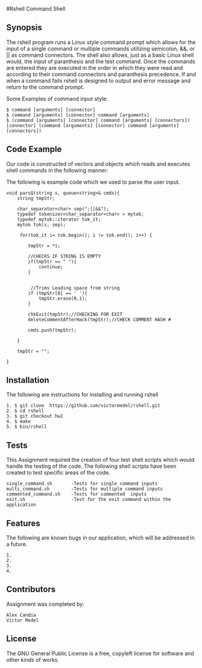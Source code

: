 #Rshell Command Shell

## Synopsis

The rshell program runs a Linux style command prompt which allows for the input of a single command or multiple commands utilizing semicolon, &&, or || as command connectors. The shell also allows, just as a basic Linux shell would, the input of paranthesis and the test command. Once the commands are entered they are executed in the order in which they were read and according to their command connectors and paranthesis precedence. If and when a command fails rshell is designed to output and error message and return to the command prompt.

Some Examples of command input style:

```
$ command [arguments] [connector]
$ command [arguments] [connector] command [arguments]
$ (command [arguments] [connector] command [arguments] [connectors]) [connector] (command [arguments] [connector] command [arguments] [connectors])
```

## Code Example

Our code is constructed of vectors and objects which reads and executes shell commands in the following manner:

The following is example code which we used to parse the user input.
```
void parsQ(string s, queue<string>& cmds){   
    string tmpStr;
    
    char_separator<char> sep(";||&&");
    typedef tokenizer<char_separator<char> > mytok;
    typedef mytok::iterator tok_it;
    mytok tok(s, sep);
    
     for(tok_it i= tok.begin(); i != tok.end(); i++) {
    
        tmpStr = *i;
        
        //CHECKS IF STRING IS EMPTY
        if(tmpStr == " "){
            continue;
        }
        
        
         //Trims Leading space from string
        if (tmpStr[0] == ' '){
            tmpStr.erase(0,1);  
        }
        
        chkExit(tmpStr);//CHECKING FOR EXIT
        deleteCommentAfterHack(tmpStr);//CHECK COMMENT HASH #
        
        cmds.push(tmpStr);
        
    }
    
    tmpStr = "";
    
}
```

## Installation

The following are instructions for installing and running rshell
```
1. $ git clone  https://github.com/victormedel/rshell.git
2. $ cd rshell
3. $ git checkout hw2
4. $ make
5. $ bin/rshell
```

## Tests

This Assignment required the creation of four test shell scripts which would handle the testing of the code. The following shell scripts have been created to test specific areas of the code.
```
single_command.sh	 	-Tests for single command inputs	
multi_command.sh		-Tests for multiple command inputs
commented_command.sh	-Tests for commented  inputs
exit.sh					-Test for the exit command within the application
```

## Features

The following are known bugs in our application, which will be addressed in a future.
```
1. 
2. 
3. 
4. 
```

## Contributors

Assignment was completed by:
```
Alex Candia
Victor Medel
```

## License

The GNU General Public License is a free, copyleft license for software and other kinds of works.